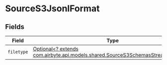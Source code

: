 # SourceS3JsonlFormat


## Fields

| Field                                                                                                                                     | Type                                                                                                                                      | Required                                                                                                                                  | Description                                                                                                                               |
| ----------------------------------------------------------------------------------------------------------------------------------------- | ----------------------------------------------------------------------------------------------------------------------------------------- | ----------------------------------------------------------------------------------------------------------------------------------------- | ----------------------------------------------------------------------------------------------------------------------------------------- |
| `filetype`                                                                                                                                | [Optional<? extends com.airbyte.api.models.shared.SourceS3SchemasStreamsFiletype>](../../models/shared/SourceS3SchemasStreamsFiletype.md) | :heavy_minus_sign:                                                                                                                        | N/A                                                                                                                                       |